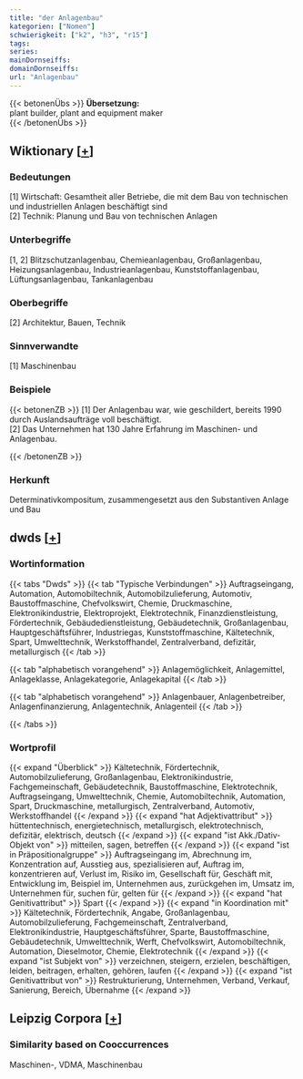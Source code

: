 ```yaml
---
title: "der Anlagenbau"
kategorien: ["Nomen"]
schwierigkeit: ["k2", "h3", "r15"]
tags:
series:
mainDornseiffs:
domainDornseiffs:
url: "Anlagenbau"
---
```


{{< betonenÜbs >}}
**Übersetzung:**  
plant builder, plant and equipment maker  
{{< /betonenÜbs >}}

## Wiktionary [[+](https://de.wiktionary.org/wiki/Anlagenbau)]

### Bedeutungen
[1] Wirtschaft: Gesamtheit aller Betriebe, die mit dem Bau von technischen und industriellen Anlagen beschäftigt sind  
[2] Technik: Planung und Bau von technischen Anlagen  

### Unterbegriffe
[1, 2] Blitzschutzanlagenbau, Chemieanlagenbau, Großanlagenbau, Heizungsanlagenbau, Industrieanlagenbau, Kunststoffanlagenbau, Lüftungsanlagenbau, Tankanlagenbau  

### Oberbegriffe
[2] Architektur, Bauen, Technik  

### Sinnverwandte
[1] Maschinenbau  

### Beispiele
{{< betonenZB >}}
[1] Der Anlagenbau war, wie geschildert, bereits 1990 durch Auslandsaufträge voll beschäftigt.  
[2] Das Unternehmen hat 130 Jahre Erfahrung im Maschinen- und Anlagenbau.  

{{< /betonenZB >}}
### Herkunft
Determinativkompositum, zusammengesetzt aus den Substantiven Anlage und Bau  



## dwds [[+](https://www.dwds.de/wb/Anlagenbau)]

### Wortinformation
{{< tabs "Dwds" >}}
{{< tab "Typische Verbindungen" >}}
Auftragseingang, Automation, Automobiltechnik, Automobilzulieferung, Automotiv, Baustoffmaschine, Chefvolkswirt, Chemie, Druckmaschine, Elektronikindustrie, Elektroprojekt, Elektrotechnik, Finanzdienstleistung, Fördertechnik, Gebäudedienstleistung, Gebäudetechnik, Großanlagenbau, Hauptgeschäftsführer, Industriegas, Kunststoffmaschine, Kältetechnik, Spart, Umwelttechnik, Werkstoffhandel, Zentralverband, defizitär, metallurgisch
{{< /tab >}}

{{< tab "alphabetisch vorangehend" >}}
Anlagemöglichkeit, Anlagemittel, Anlageklasse, Anlagekategorie, Anlagekapital
{{< /tab >}}

{{< tab "alphabetisch vorangehend" >}}
Anlagenbauer, Anlagenbetreiber, Anlagenfinanzierung, Anlagentechnik, Anlagenteil
{{< /tab >}}

{{< /tabs >}}

### Wortprofil
{{< expand "Überblick" >}} Kältetechnik, Fördertechnik, Automobilzulieferung, Großanlagenbau, Elektronikindustrie, Fachgemeinschaft, Gebäudetechnik, Baustoffmaschine, Elektrotechnik, Auftragseingang, Umwelttechnik, Chemie, Automobiltechnik, Automation, Spart, Druckmaschine, metallurgisch, Zentralverband, Automotiv, Werkstoffhandel {{< /expand >}}
{{< expand "hat Adjektivattribut" >}} hüttentechnisch, energietechnisch, metallurgisch, elektrotechnisch, defizitär, elektrisch, deutsch {{< /expand >}}
{{< expand "ist Akk./Dativ-Objekt von" >}} mitteilen, sagen, betreffen {{< /expand >}}
{{< expand "ist in Präpositionalgruppe" >}} Auftragseingang im, Abrechnung im, Konzentration auf, Ausstieg aus, spezialisieren auf, Auftrag im, konzentrieren auf, Verlust im, Risiko im, Gesellschaft für, Geschäft mit, Entwicklung im, Beispiel im, Unternehmen aus, zurückgehen im, Umsatz im, Unternehmen für, suchen für, gelten für {{< /expand >}}
{{< expand "hat Genitivattribut" >}} Spart {{< /expand >}}
{{< expand "in Koordination mit" >}} Kältetechnik, Fördertechnik, Angabe, Großanlagenbau, Automobilzulieferung, Fachgemeinschaft, Zentralverband, Elektronikindustrie, Hauptgeschäftsführer, Sparte, Baustoffmaschine, Gebäudetechnik, Umwelttechnik, Werft, Chefvolkswirt, Automobiltechnik, Automation, Dieselmotor, Chemie, Elektrotechnik {{< /expand >}}
{{< expand "ist Subjekt von" >}} verzeichnen, steigern, erzielen, beschäftigen, leiden, beitragen, erhalten, gehören, laufen {{< /expand >}}
{{< expand "ist Genitivattribut von" >}} Restrukturierung, Unternehmen, Verband, Verkauf, Sanierung, Bereich, Übernahme {{< /expand >}}

## Leipzig Corpora [[+](https://corpora.uni-leipzig.de/en/res?word=Anlagenbau&corpusId=deu_newscrawl-public_2018)]


### Similarity based on Cooccurrences
Maschinen-, VDMA, Maschinenbau


